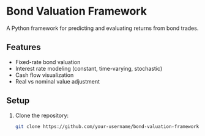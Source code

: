 # Bond Valuation Framework

A Python framework for predicting and evaluating returns from bond trades.

## Features
- Fixed-rate bond valuation
- Interest rate modeling (constant, time-varying, stochastic)
- Cash flow visualization
- Real vs nominal value adjustment

## Setup
1. Clone the repository:
   ```bash
   git clone https://github.com/your-username/bond-valuation-framework.git
